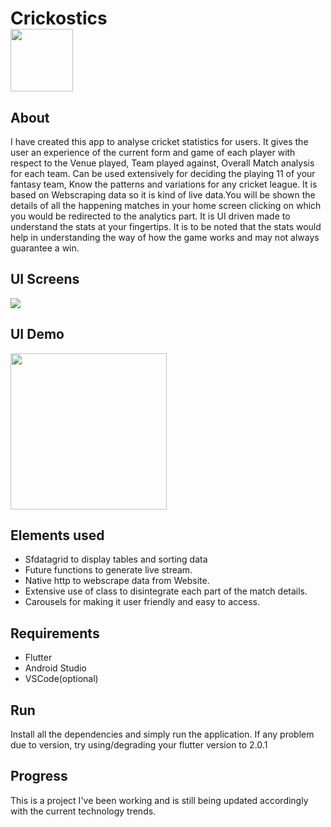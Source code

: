 
# Crickostics <br><img src="https://user-images.githubusercontent.com/98028588/168039688-eebbd5d2-b619-4ed2-9a48-04cb6a919f5c.png" width="100">

## About
I have created this app to analyse cricket statistics for users. It gives the user an experience of the current form and game of each player with respect to the Venue played, Team played against, Overall Match analysis for each team. Can be used extensively for deciding the playing 11 of your fantasy team, Know the patterns and variations for any cricket league. It is based on Webscraping data so it is kind of live data.You will be shown the details of all the happening matches in your home screen clicking on which you would be redirected to the analytics part. It is UI driven made to understand the stats at your fingertips. It is to be noted that the stats would help in understanding the way of how the game works and may not always guarantee a win.

## UI Screens
<img src="https://user-images.githubusercontent.com/98028588/168053335-31b304b2-780b-4844-a857-41f362dd1966.JPG">

## UI Demo
<img src="https://user-images.githubusercontent.com/98028588/168053858-6afb42ec-5e62-4e1f-b18d-d58d9baff27e.gif" width="250">

## Elements used
- Sfdatagrid to display tables and sorting data
- Future functions to generate live stream.
- Native http to webscrape data from Website.
- Extensive use of class to disintegrate each part of the match details.
- Carousels for making it user friendly and easy to access.

## Requirements
- Flutter 
- Android Studio
- VSCode(optional)

## Run
Install all the dependencies and simply run the application. If any problem due to version, try using/degrading your flutter version to 2.0.1

## Progress
This is a project I've been working and is still being updated accordingly with the current technology trends.
